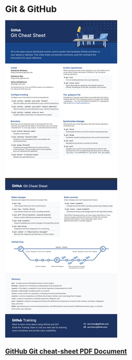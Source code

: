 # Git & GitHub

![github-git-cheat-sheet](github-git-cheat-sheet.png)

## [GitHub Git cheat-sheet PDF Document](github-git-cheat-sheet.pdf)
